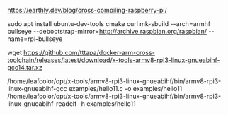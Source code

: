 https://earthly.dev/blog/cross-compiling-raspberry-pi/

sudo apt install ubuntu-dev-tools cmake curl
mk-sbuild --arch=armhf bullseye --debootstrap-mirror=http://archive.raspbian.org/raspbian/ --name=rpi-bullseye


wget https://github.com/tttapa/docker-arm-cross-toolchain/releases/latest/download/x-tools-armv8-rpi3-linux-gnueabihf-gcc14.tar.xz


/home/leafcolor/opt/x-tools/armv8-rpi3-linux-gnueabihf/bin/armv8-rpi3-linux-gnueabihf-gcc examples/hello11.c -o examples/hello11
/home/leafcolor/opt/x-tools/armv8-rpi3-linux-gnueabihf/bin/armv8-rpi3-linux-gnueabihf-readelf -h examples/hello11